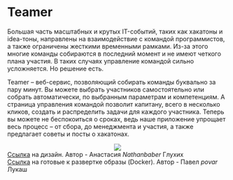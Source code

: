 <html>
  <head>
    
  </head>
  <body>
    <h1>Teamer</h1>
    <div><p>Большая часть масштабных и крутых IT-событий, таких как хакатоны и idea-тоны, направлены на взаимодействие с  командой программистов, а также ограничены жесткими временными рамками. Из-за этого многие команды собираются в последний момент и не имеют четкого плана участия. В таких случаях управление командой сильно усложняется. Но решение есть.</p>
    </div>
    <div><p>Teamer – веб-сервис, позволяющий собирать команды буквально за пару минут. Вы можете выбрать участников самостоятельно или собрать автоматически, по выбранным параметрам и компетенциям. А страница управления командой позволит капитану, всего в несколько кликов, создать и распределить задачи для каждого участника. Теперь вы можете не беспокоиться о сроках, ведь наше приложение упрощает весь процесс – от сбора, до менеджмента и участия, а также предлагает советы и посты о хакатонах.</p></div>
    <div align="middle">
      <img src="https://user-images.githubusercontent.com/74973533/138591946-ed937d4b-9644-47c4-9b1a-5df20c607976.jpg">
    </div>
    <div><a href="https://www.figma.com/file/YjgZwSChGAehiUkVhqkaY4/Untitled?node-id=10%3A14">Ссылка</a> на дизайн. Автор - Анастасия <i>Nathanbaber</i> Глухих</div>
    <div><a href="https://hub.docker.com/r/povar/teamer/tags">Ссылка</a> на готовые к развертке образы (Docker). Автор - Павел <i>povar</i> Лукаш</div>
</body>
</html>
